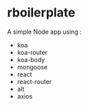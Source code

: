 # rboilerplate
A simple Node app using :
* koa
* koa-router
* koa-body
* mongoose
* react
* react-router
* alt
* axios
